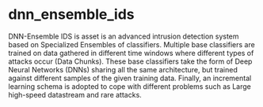 # dnn_ensemble_ids
DNN-Ensemble IDS is asset is an advanced intrusion detection system based on Specialized Ensembles of classifiers. Multiple base classifiers are trained on data gathered in different time windows where different types of attacks occur (Data Chunks). These base classifiers take the form of Deep Neural Networks (DNNs) sharing all the same architecture, but trained against different samples of the given training data. Finally, an incremental learning schema is adopted to cope with different problems such as Large high-speed datastream and rare attacks.



